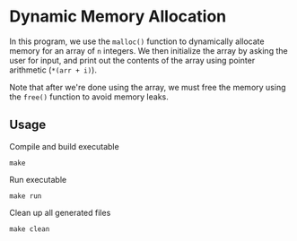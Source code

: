 # Dynamic Memory Allocation

In this program, we use the `malloc()` function to dynamically allocate memory for an array of `n` integers. We then initialize the array by asking the user for input, and print out the contents of the array using pointer arithmetic (`*(arr + i)`).

Note that after we're done using the array, we must free the memory using the `free()` function to avoid memory leaks.

## Usage
Compile and build executable
```shell
make
```

Run executable
```shell
make run
```

Clean up all generated files
```shell
make clean
```

